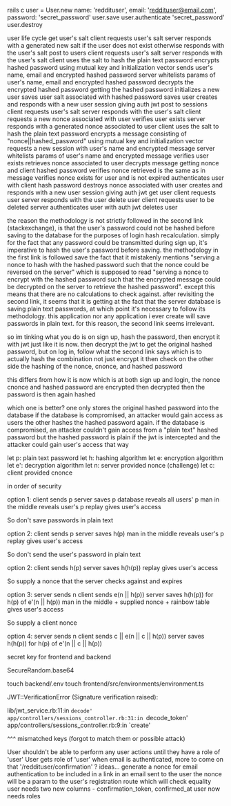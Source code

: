 

<!-- all kinds of modifications to controller specs here for authentication -->
<!-- explanations of why these modifications need to happen -->
<!-- bash proof of these backend modifications -->

rails c
user = User.new name: 'reddituser', email: 'reddituser@email.com', password: 'secret_password'
user.save
user.authenticate 'secret_password'
user.destroy

user life cycle
  get user's salt
    client
      requests user's salt
    server
      responds with a generated new salt if the user does not exist
      otherwise responds with the user's salt
  post to users
    client
      requests user's salt
    server
      responds with the user's salt
    client
      uses the salt to hash the plain text password
      encrypts hashed password using mutual key and initialization vector
      sends user's name, email and encrypted hashed password
    server
      whitelists params of user's name, email and encrypted hashed password
      decrypts the encrypted hashed password getting the hashed password
      initializes a new user
      saves user salt associated with hashed password
      saves user
      creates and responds with a new user session giving auth jwt
  post to sessions
    client
      requests user's salt
    server
      responds with the user's salt
    client
      requests a new nonce associated with user
        verifies user exists
    server
      responds with a generated nonce associated to user
    client
      uses the salt to hash the plain text password
      encrypts a message consisting of "nonce||hashed_password" using mutual key and initialization vector
      requests a new session with user's name and encrypted message
    server
      whitelists params of user's name and encrypted  message
        verifies user exists
      retrieves nonce associated to user
      decrypts message getting nonce and client hashed password
        verifies nonce retrieved is the same as in message
        verifies nonce exists for user and is not expired
        authenticates user with client hash password
        destroys nonce associated with user
      creates and responds with a new user session giving auth jwt
  get user
    client
      requests user
    server
      responds with the user
  delete user
    client
      requests user to be deleted
    server
      authenticates user with auth jwt
      deletes user






<!-- explanation somewhere above all the frontend work, mostly mirroring these links -->
<!-- https://stackoverflow.com/questions/3391242/should-i-hash-the-password-before-sending-it-to-the-server-side -->
<!-- https://security.stackexchange.com/questions/3001/what-is-the-use-of-a-client-nonce -->

the reason the methodology is not strictly followed in the second link (stackexchange), is that the user's password could not be hashed before saving to the database for the purposes of login hash recalculation. simply for the fact that any password could be transmitted during sign up, it's imperative to hash the user's password before saving. the methodology in the first link is followed save the fact that it mistakenly mentions "serving a nonce to hash with the hashed password such that the nonce could be reversed on the server" which is supposed to read "serving a nonce to encrypt with the hashed password such that the encrypted message could be decrypted on the server to retrieve the hashed password". except this means that there are no calculations to check against. after revisiting the second link, it seems that it is getting at the fact that the server database is saving plain text passwords, at which point it's necessary to follow its methodology. this application nor any application i ever create will save passwords in plain text. for this reason, the second link seems irrelevant.

so im tinking what you do is on sign up, hash the password, then encrypt it with jwt just like it is now.
then decrypt the jwt to get the original hashed password,
but on log in, follow what the second link says which is to actually hash the combination not just encrypt it
then check on the other side the hashing of the nonce, cnonce, and hashed password

this differs from how it is now which is at both sign up and login,
  the nonce cnonce and hashed password are encrypted then decrypted then the password is then again hashed

which one is better?
  one only stores the original hashed password into the database
    if the database is compromised, an attacker would gain access as users
  the other hashes the hashed password again.
    if the database is compromised, an attacker couldn't gain access from a "plain text" hashed password
    but the hashed password is plain if the jwt is intercepted and the attacker could gain user's access that way

let p: plain text password
let h: hashing algorithm
let e: encryption algorithm
let e': decryption algorithm
let n: server provided nonce (challenge)
let c: client provided cnonce

in order of security

option 1:
client sends p
server saves p
database reveals all users' p
man in the middle reveals user's p
replay gives user's access

So don't save passwords in plain text

option 2:
client sends p
server saves h(p)
man in the middle reveals user's p
replay gives user's access

So don't send the user's password in plain text

option 2:
client sends h(p)
server saves h(h(p))
replay gives user's access

So supply a nonce that the server checks against and expires

option 3:
server sends n
client sends e(n || h(p))
server saves h(h(p)) for h(p) of e'(n || h(p))
man in the middle + supplied nonce + rainbow table gives user's access

So supply a client nonce

option 4:
server sends n
client sends c || e(n || c || h(p))
server saves h(h(p)) for h(p) of e'(n || c || h(p))


secret key for frontend and backend

SecureRandom.base64

touch backend/.env
touch frontend/src/environments/environment.ts

JWT::VerificationError (Signature verification raised):

lib/jwt_service.rb:11:in `decode'
app/controllers/sessions_controller.rb:31:in `decode_token'
app/controllers/sessions_controller.rb:9:in `create'

^^^ mismatched keys (forgot to match them or possible attack)



User shouldn't be able to perform any user actions until they have a role of 'user'
User gets role of 'user' when email is authenticated, more to come on that '/reddituser/confirmation' ?
ideas...
generate a nonce for email authentication to be included in a link in an email sent to the user
the nonce will be a param to the user's registration route which will check equality
user needs two new columns - confirmation_token, confirmed_at
user now needs roles

